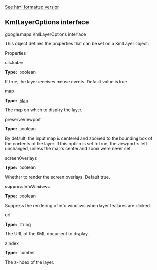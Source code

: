 [See html formatted version](https://huasofoundries.github.io/google-maps-documentation/KmlLayerOptions.html)


KmlLayerOptions interface
-------------------------

google.maps.KmlLayerOptions interface

This object defines the properties that can be set on a KmlLayer object.

Properties

clickable

**Type:**  boolean

If true, the layer receives mouse events. Default value is true.

map

**Type:**  [Map](https://github.com/amenadiel/google-maps-documentation/blob/master/docs/Map.md)

The map on which to display the layer.

preserveViewport

**Type:**  boolean

By default, the input map is centered and zoomed to the bounding box of the contents of the layer. If this option is set to true, the viewport is left unchanged, unless the map's center and zoom were never set.

screenOverlays

**Type:**  boolean

Whether to render the screen overlays. Default true.

suppressInfoWindows

**Type:**  boolean

Suppress the rendering of info windows when layer features are clicked.

url

**Type:**  string

The URL of the KML document to display.

zIndex

**Type:**  number

The z-index of the layer.